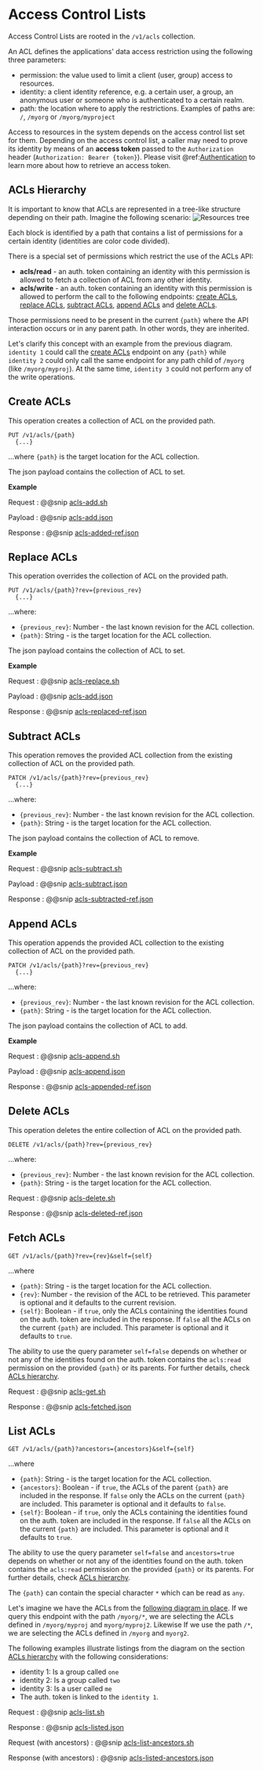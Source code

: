 # Access Control Lists

Access Control Lists are rooted in the `/v1/acls` collection.

An ACL defines the applications' data access restriction using the following three parameters:
         
- permission: the value used to limit a client (user, group) access to resources.
- identity: a client identity reference, e.g. a certain user, a group, an anonymous user or someone who is authenticated to a certain realm.
- path: the location where to apply the restrictions. Examples of paths are: `/`, `/myorg` or `/myorg/myproject`

Access to resources in the system depends on the access control list set for them. Depending on the access control list, a caller may need to prove its identity by means of an **access token** passed to the `Authorization` header (`Authorization: Bearer {token}`). Please visit @ref:[Authentication](./authentication.md) to learn more about how to retrieve an access token.

## ACLs Hierarchy

It is important to know that ACLs are represented in a tree-like structure depending on their path. Imagine the following scenario:
![Resources tree](../assets/permissions-tree.png "Permissions tree")

Each block is identified by a path that contains a list of permissions for a certain identity (identities are color code divided). 

There is a special set of permissions which restrict the use of the ACLs API:

- **acls/read** - an auth. token containing an identity with this permission is allowed to fetch a collection of ACL from any other identity.
- **acls/write** - an auth. token containing an identity with this permission is allowed to perform the call to the following endpoints: [create ACLs](#create-acls), [replace ACLs](#replace-acls), [subtract ACLs](#subtract-acls), [append ACLs](#append-acls) and [delete ACLs](#delete-acls).

Those permissions need to be present in the current `{path}` where the API interaction occurs or in any parent path. In other words, they are inherited.

Let's clarify this concept with an example from the previous diagram. `identity 1` could call the [create ACLs](#create-acls) endpoint on any `{path}` while `identity 2` could only call the same endpoint for any path child of `/myorg` (like `/myorg/myproj`). At the same time, `identity 3` could not perform any of the write operations.

## Create ACLs

This operation creates a collection of ACL on the provided path.
```
PUT /v1/acls/{path}
  {...}
```
...where `{path}` is the target location for the ACL collection.

The json payload contains the collection of ACL to set.

**Example**

Request
:   @@snip [acls-add.sh](../assets/acls-add.sh)

Payload
:   @@snip [acls-add.json](../assets/acls-add.json)

Response
:   @@snip [acls-added-ref.json](../assets/acls-added-ref.json)


## Replace ACLs

This operation overrides the collection of ACL on the provided path.
```
PUT /v1/acls/{path}?rev={previous_rev}
  {...}
```

...where:

- `{previous_rev}`: Number - the last known revision for the ACL collection.
- `{path}`: String - is the target location for the ACL collection.

The json payload contains the collection of ACL to set.

**Example**

Request
:   @@snip [acls-replace.sh](../assets/acls-replace.sh)

Payload
:   @@snip [acls-add.json](../assets/acls-add.json)

Response
:   @@snip [acls-replaced-ref.json](../assets/acls-replaced-ref.json)


## Subtract ACLs

This operation removes the provided ACL collection from the existing collection of ACL on the provided path.

```
PATCH /v1/acls/{path}?rev={previous_rev}
  {...}
```
...where:

- `{previous_rev}`: Number - the last known revision for the ACL collection.
- `{path}`: String - is the target location for the ACL collection.
 
The json payload contains the collection of ACL to remove.

**Example**

Request
:   @@snip [acls-subtract.sh](../assets/acls-subtract.sh)

Payload
:   @@snip [acls-subtract.json](../assets/acls-subtract.json)

Response
:   @@snip [acls-subtracted-ref.json](../assets/acls-subtracted-ref.json)

## Append ACLs

This operation appends the provided ACL collection to the existing collection of ACL on the provided path.

```
PATCH /v1/acls/{path}?rev={previous_rev}
  {...}
```
...where:

- `{previous_rev}`: Number - the last known revision for the ACL collection.
- `{path}`: String - is the target location for the ACL collection.

The json payload contains the collection of ACL to add.

**Example**

Request
:   @@snip [acls-append.sh](../assets/acls-append.sh)

Payload
:   @@snip [acls-append.json](../assets/acls-append.json)

Response
:   @@snip [acls-appended-ref.json](../assets/acls-appended-ref.json)


## Delete ACLs

This operation deletes the entire collection of ACL on the provided path.

```
DELETE /v1/acls/{path}?rev={previous_rev}
```

...where:
 
- `{previous_rev}`: Number - the last known revision for the ACL collection.
- `{path}`: String - is the target location for the ACL collection.

Request
:   @@snip [acls-delete.sh](../assets/acls-delete.sh)

Response
:   @@snip [acls-deleted-ref.json](../assets/acls-deleted-ref.json)


## Fetch ACLs

```
GET /v1/acls/{path}?rev={rev}&self={self}
```

...where 

- `{path}`: String - is the target location for the ACL collection.
- `{rev}`: Number - the revision of the ACL to be retrieved. This parameter is optional and it defaults to the current revision.
- `{self}`: Boolean - if `true`, only the ACLs containing the identities found on the auth. token are included in the response. If `false` all the ACLs on the current `{path}` are included. This parameter is optional and it defaults to `true`.

The ability to use the query parameter `self=false` depends on whether or not any of the identities found on the auth. token contains the `acls:read` permission on the provided `{path}` or its parents. For further details, check [ACLs hierarchy](#acls-hierarchy).

Request
:   @@snip [acls-get.sh](../assets/acls-get.sh)

Response
:   @@snip [acls-fetched.json](../assets/acls-fetched.json)


## List ACLs

```
GET /v1/acls/{path}?ancestors={ancestors}&self={self}
```

...where 

- `{path}`: String - is the target location for the ACL collection.
- `{ancestors}`: Boolean - if `true`, the ACLs of the parent `{path}` are included in the response. If `false` only the ACLs on the current `{path}` are included. This parameter is optional and it defaults to `false`.
- `{self}`: Boolean - if `true`, only the ACLs containing the identities found on the auth. token are included in the response. If `false` all the ACLs on the current `{path}` are included. This parameter is optional and it defaults to `true`.

The ability to use the query parameter `self=false` and `ancestors=true` depends on whether or not any of the identities found on the auth. token contains the `acls:read` permission on the provided `{path}` or its parents. For further details, check [ACLs hierarchy](#acls-hierarchy).

The `{path}` can contain the special character `*` which can be read as `any`. 

Let's imagine we have the ACLs from the [following diagram in place](#acls-hierarchy). If we query this endpoint with the path `/myorg/*`, we are selecting the ACLs defined in `/myorg/myproj` and `myorg/myproj2`. Likewise If we use the path `/*`, we are selecting the ACLs defined in `/myorg` and `myorg2`.

The following examples illustrate listings from the diagram on the section [ACLs hierarchy](#acls-hierarchy) with the following considerations:

- identity 1: Is a group called `one`
- identity 2: Is a group called `two`
- identity 3: Is a user called `me`
- The auth. token is linked to the `identity 1`.

Request
:   @@snip [acls-list.sh](../assets/acls-list.sh)

Response
:   @@snip [acls-listed.json](../assets/acls-listed.json)

Request (with ancestors)
:   @@snip [acls-list-ancestors.sh](../assets/acls-list-ancestors.sh)

Response (with ancestors)
:   @@snip [acls-listed-ancestors.json](../assets/acls-listed-ancestors.json)
